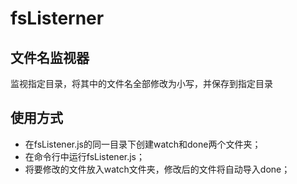 # fsListerner
## 文件名监视器
监视指定目录，将其中的文件名全部修改为小写，并保存到指定目录
## 使用方式
- 在fsListener.js的同一目录下创建watch和done两个文件夹；
- 在命令行中运行fsListener.js；
- 将要修改的文件放入watch文件夹，修改后的文件将自动导入done；
